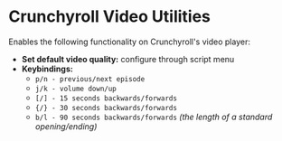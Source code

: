 # Crunchyroll Video Utilities

Enables the following functionality on Crunchyroll's video player:

- **Set default video quality:** configure through script menu
- **Keybindings:**
  - `p/n - previous/next episode`
  - `j/k - volume down/up`
  - `[/] - 15 seconds backwards/forwards`
  - `{/} - 30 seconds backwards/forwards`
  - `b/l - 90 seconds backwards/forwards` _(the length of a standard opening/ending)_
